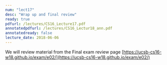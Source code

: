 ```yaml
---
num: "lect17"
desc: "Wrap up and final review"
ready: true
pdfurl: /lectures/CS16_Lecture17.pdf
annotatedpdfurl: /lectures/CS16_Lectur18_ann.pdf
annotatedready: false
lecture_date: 2018-06-06
---
```


We will review material from the Final exam review page
[https://ucsb-cs16-w18.github.io/exam/e02/](https://ucsb-cs16-w18.github.io/exam/e02/)

